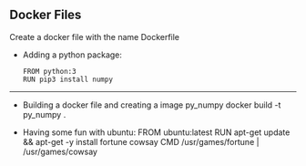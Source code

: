 

##  Docker Files

Create a docker file with the name Dockerfile

- Adding a python package:

      FROM python:3
      RUN pip3 install numpy
----
- Building a docker file and creating a image py_numpy
docker build -t py_numpy .
  
- Having  some fun with ubuntu:
	FROM ubuntu:latest 
	RUN apt-get update && apt-get -y install fortune cowsay 
	CMD /usr/games/fortune | /usr/games/cowsay

<!--stackedit_data:
eyJoaXN0b3J5IjpbMTU5MDY3NTcwNywtMTY1NjA2NDY2NV19
-->